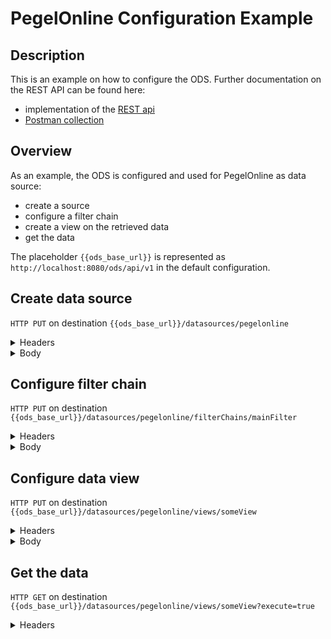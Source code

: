 # PegelOnline Configuration Example

## Description

This is an example on how to configure the ODS. Further documentation on the REST API can be found here:
- implementation of the [REST api](https://github.com/jvalue/open-data-service/tree/master/server/src/main/java/org/jvalue/ods/rest)
- [Postman collection](https://www.getpostman.com/collections/25d694d4ba21348c5530)


## Overview

As an example, the ODS is configured and used for PegelOnline as data source:
- create a source
- configure a filter chain
- create a view on the retrieved data
- get the data

The placeholder `{{ods_base_url}}` is represented as `http://localhost:8080/ods/api/v1` in the default configuration.

## Create data source

`HTTP PUT` on destination `{{ods_base_url}}/datasources/pegelonline`

<details><summary>Headers</summary>

Header | Value
|---|---|
Content-Type | application/json
Authorization | Basic YWRtaW46N2tweWd2YXF0M3FwM25lMnY4YnpxYzJkcmdq

</details>


<details><summary>Body</summary>

```$json
{
  "domainIdKey": "/gaugeId",
  "schema":
  {
    "$schema": "http://json-schema.org/draft-04/schema#",
    "type": "object",
    "properties": {
        "uuid": {
            "type": "string"
        },
        "number": {
            "type": "string"
        },
        "shortname": {
            "type": "string"
        },
        "longname": {
            "type": "string"
        },
        "km": {
            "type": "number"
        },
        "agency": {
            "type": "string"
        },
        "longitude": {
            "type": "number"
        },
        "latitude": {
            "type": "number"
        },
        "water": {
            "type": "object",
            "properties": {
                "shortname": {
                    "type": "string"
                },
                "longname": {
                    "type": "string"
                }
            }
        },
        "timeseries": {
            "type": "array",
            "items": {
                "type": "object",
                "properties": {
                    "shortname": {
                        "type": "string"
                    },
                    "longname": {
                        "type": "string"
                    },
                    "unit": {
                        "type": "string"
                    },
                    "equidistance": {
                        "type": "integer"
                    },
                    "currentMeasurement": {
                        "type": "object",
                        "properties": {
                            "timestamp": {
                                "type": "string"
                            },
                            "value": {
                                "type": "number"
                            },
                            "trend": {
                                "type": "integer"
                            },
                            "stateMnwMhw": {
                                "type": "string"
                            },
                            "stateNswHsw": {
                                "type": "string"
                            }
                        }
                    },
                    "gaugeZero": {
                        "type": "object",
                        "properties": {
                            "unit": {
                                "type": "string"
                            },
                            "value": {
                                "type": "integer"
                            },
                            "validFrom": {
                                "type": "string"
                            }
                        }
                    },
                    "characteristicValues": {
                        "type": "array",
                        "items": {
                            "type": "object",
                            "properties": {
                                "shortname": {
                                    "type": "string"
                                },
                                "longname": {
                                    "type": "string"
                                },
                                "unit": {
                                    "type": "string"
                                },
                                "value": {
                                    "type": "integer"
                                },
                                "validFrom": {
                                    "type": "string"
                                },
                                "timespanStart": {
                                    "type": "string"
                                },
                                "timespanEnd": {
                                    "type": "string"
                                },
                                "occurrences": {
                                    "type": "array",
                                    "items": {
                                        "type": "string"
                                    }
                                }
                            }
                        }
                    }
                }
            }
        }
    }
  },
  "metaData": {
    "name": "de-pegelonline",
    "title": "pegelonline",
    "author": "Wasser- und Schifffahrtsverwaltung des Bundes (WSV)",
    "authorEmail": "https://www.pegelonline.wsv.de/adminmail",
    "notes": "PEGELONLINE stellt kostenfrei tagesaktuelle Rohwerte verschiedener gewÃƒÂ¤sserkundlicher Parameter (z.B. Wasserstand) der Binnen- und KÃƒÂ¼stenpegel der WasserstraÃƒÅ¸en des Bundes bis maximal 30 Tage rÃƒÂ¼ckwirkend zur Ansicht und zum Download bereit.",
    "url": "https://www.pegelonline.wsv.de",
    "termsOfUse": "http://www.pegelonline.wsv.de/gast/nutzungsbedingungen"
  }
}
```
</details>




## Configure filter chain
`HTTP PUT` on destination `{{ods_base_url}}/datasources/pegelonline/filterChains/mainFilter`

<details><summary>Headers</summary>

Header | Value
|---|---|
Content-Type | application/json
Authorization | Basic YWRtaW46N2tweWd2YXF0M3FwM25lMnY4YnpxYzJkcmdq

</details>


<details><summary>Body</summary>

```$json
{
  "processors" : [
    {
      "name" : "JsonSourceAdapter",
      "arguments" : {
        "sourceUrl" : "http://pegelonline.wsv.de/webservices/rest-api/v2/stations.json?includeTimeseries=true&includeCurrentMeasurement=true&includeCharacteristicValues=true"
      }
    },
    {
      "name" : "PegelOnlineMerger",
      "arguments" : { }
    },
    {
      "name" : "DbInsertionFilter",
      "arguments" : {
        "updateData" : true
      }
    },
    {
      "name" : "NotificationFilter",
      "arguments" : { }
    }
  ],
  "executionInterval" : {
    "period" : 60,
    "unit" : "MINUTES"
  }
}
```
</details>


## Configure data view
`HTTP PUT` on destination `{{ods_base_url}}/datasources/pegelonline/views/someView`

<details><summary>Headers</summary>

Header | Value
|---|---|
Content-Type | application/json
Authorization | Basic YWRtaW46N2tweWd2YXF0M3FwM25lMnY4YnpxYzJkcmdq

</details>


<details><summary>Body</summary>

```$json
{
  "mapFunction": "function(doc) { emit(doc.viewId, doc); }"
}
```
</details>


## Get the data
`HTTP GET` on destination `{{ods_base_url}}/datasources/pegelonline/views/someView?execute=true`

<details><summary>Headers</summary>

Header | Value
|---|---|
Content-Type | application/json
Authorization | Basic YWRtaW46N2tweWd2YXF0M3FwM25lMnY4YnpxYzJkcmdq

</details>
